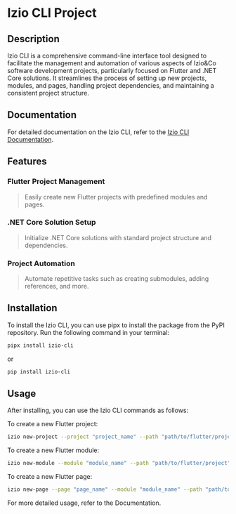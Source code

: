 # Izio CLI Project

## Description

Izio CLI is a comprehensive command-line interface tool designed to facilitate the management and automation of various aspects of Izio&Co software development projects, particularly focused on Flutter and .NET Core solutions. It streamlines the process of setting up new projects, modules, and pages, handling project dependencies, and maintaining a consistent project structure.

## Documentation

For detailed documentation on the Izio CLI, refer to the [Izio CLI Documentation](https://saulopef.github.io/izio_cli/).

## Features

### Flutter Project Management

>Easily create new Flutter projects with predefined modules and pages.

### .NET Core Solution Setup

> Initialize .NET Core solutions with standard project structure and dependencies.

### Project Automation

> Automate repetitive tasks such as creating submodules, adding references, and more.

## Installation

To install the Izio CLI, you can use pipx to install the package from the PyPI repository. Run the following command in your terminal:

```bash
pipx install izio-cli
```

or

```bash
pip install izio-cli
```

## Usage

After installing, you can use the Izio CLI commands as follows:

To create a new Flutter project:

```bash
izio new-project --project "project_name" --path "path/to/flutter/project"
```

To create a new Flutter module:

```bash
izio new-module --module "module_name" --path "path/to/flutter/project"
````

To create a new Flutter page:

```bash
izio new-page --page "page_name" --module "module_name" --path "path/to/flutter/project"
```

For more detailed usage, refer to the Documentation.
